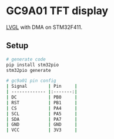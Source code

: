 # GC9A01 TFT display

[LVGL](https://github.com/lvgl/lvgl) with DMA on STM32F411.

## Setup

```bash
# generate code
pip install stm32pio
stm32pio generate

# gc9a01 pin config
| Signal        | Pin     |
| ------------- |:-------:|
| DC            | PB0     |
| RST           | PB1     |
| CS            | PA4     |
| SCL           | PA5     |
| SDA           | PA7     |
| GND           | GND     |
| VCC           | 3V3     |
